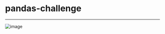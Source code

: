 # pandas-challenge
_____________________________

![image](https://github.com/oas95/pandas-challenge/tree/main/PyCitySchools/Images)
